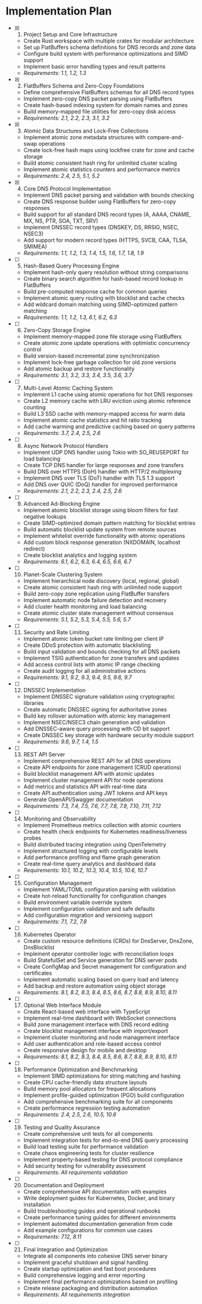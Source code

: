 # Implementation Plan

- [x] 1. Project Setup and Core Infrastructure
  - Create Rust workspace with multiple crates for modular architecture
  - Set up FlatBuffers schema definitions for DNS records and zone data
  - Configure build system with performance optimizations and SIMD support
  - Implement basic error handling types and result patterns
  - _Requirements: 1.1, 1.2, 1.3_

- [x] 2. FlatBuffers Schema and Zero-Copy Foundations
  - Define comprehensive FlatBuffers schemas for all DNS record types
  - Implement zero-copy DNS packet parsing using FlatBuffers
  - Create hash-based indexing system for domain names and zones
  - Build memory-mapped file utilities for zero-copy disk access
  - _Requirements: 2.1, 2.2, 2.3, 3.1, 3.2_

- [x] 3. Atomic Data Structures and Lock-Free Collections
  - Implement atomic zone metadata structures with compare-and-swap operations
  - Create lock-free hash maps using lockfree crate for zone and cache storage
  - Build atomic consistent hash ring for unlimited cluster scaling
  - Implement atomic statistics counters and performance metrics
  - _Requirements: 2.4, 2.5, 5.1, 5.2_

- [x] 4. Core DNS Protocol Implementation
  - Implement DNS packet parsing and validation with bounds checking
  - Create DNS response builder using FlatBuffers for zero-copy responses
  - Build support for all standard DNS record types (A, AAAA, CNAME, MX, NS, PTR, SOA, TXT, SRV)
  - Implement DNSSEC record types (DNSKEY, DS, RRSIG, NSEC, NSEC3)
  - Add support for modern record types (HTTPS, SVCB, CAA, TLSA, SMIMEA)
  - _Requirements: 1.1, 1.2, 1.3, 1.4, 1.5, 1.6, 1.7, 1.8, 1.9_

- [ ] 5. Hash-Based Query Processing Engine
  - Implement hash-only query resolution without string comparisons
  - Create binary search algorithm for hash-based record lookup in FlatBuffers
  - Build pre-computed response cache for common queries
  - Implement atomic query routing with blocklist and cache checks
  - Add wildcard domain matching using SIMD-optimized pattern matching
  - _Requirements: 1.1, 1.2, 1.3, 6.1, 6.2, 6.3_

- [ ] 6. Zero-Copy Storage Engine
  - Implement memory-mapped zone file storage using FlatBuffers
  - Create atomic zone update operations with optimistic concurrency control
  - Build version-based incremental zone synchronization
  - Implement lock-free garbage collection for old zone versions
  - Add atomic backup and restore functionality
  - _Requirements: 3.1, 3.2, 3.3, 3.4, 3.5, 3.6, 3.7_

- [ ] 7. Multi-Level Atomic Caching System
  - Implement L1 cache using atomic operations for hot DNS responses
  - Create L2 memory cache with LRU eviction using atomic reference counting
  - Build L3 SSD cache with memory-mapped access for warm data
  - Implement atomic cache statistics and hit ratio tracking
  - Add cache warming and predictive caching based on query patterns
  - _Requirements: 3.7, 2.4, 2.5, 2.6_

- [ ] 8. Async Network Protocol Handlers
  - Implement UDP DNS handler using Tokio with SO_REUSEPORT for load balancing
  - Create TCP DNS handler for large responses and zone transfers
  - Build DNS over HTTPS (DoH) handler with HTTP/2 multiplexing
  - Implement DNS over TLS (DoT) handler with TLS 1.3 support
  - Add DNS over QUIC (DoQ) handler for improved performance
  - _Requirements: 2.1, 2.2, 2.3, 2.4, 2.5, 2.6_

- [ ] 9. Advanced Ad-Blocking Engine
  - Implement atomic blocklist storage using bloom filters for fast negative lookups
  - Create SIMD-optimized domain pattern matching for blocklist entries
  - Build automatic blocklist update system from remote sources
  - Implement whitelist override functionality with atomic operations
  - Add custom block response generation (NXDOMAIN, localhost redirect)
  - Create blocklist analytics and logging system
  - _Requirements: 6.1, 6.2, 6.3, 6.4, 6.5, 6.6, 6.7_

- [ ] 10. Planet-Scale Clustering System
  - Implement hierarchical node discovery (local, regional, global)
  - Create atomic consistent hash ring with unlimited node support
  - Build zero-copy zone replication using FlatBuffer transfers
  - Implement automatic node failure detection and recovery
  - Add cluster health monitoring and load balancing
  - Create atomic cluster state management without consensus
  - _Requirements: 5.1, 5.2, 5.3, 5.4, 5.5, 5.6, 5.7_

- [ ] 11. Security and Rate Limiting
  - Implement atomic token bucket rate limiting per client IP
  - Create DDoS protection with automatic blacklisting
  - Build input validation and bounds checking for all DNS packets
  - Implement TSIG authentication for zone transfers and updates
  - Add access control lists with atomic IP range checking
  - Create audit logging for all administrative actions
  - _Requirements: 9.1, 9.2, 9.3, 9.4, 9.5, 9.6, 9.7_

- [ ] 12. DNSSEC Implementation
  - Implement DNSSEC signature validation using cryptographic libraries
  - Create automatic DNSSEC signing for authoritative zones
  - Build key rollover automation with atomic key management
  - Implement NSEC/NSEC3 chain generation and validation
  - Add DNSSEC-aware query processing with CD bit support
  - Create DNSSEC key storage with hardware security module support
  - _Requirements: 9.6, 9.7, 1.4, 1.5_

- [ ] 13. REST API Server
  - Implement comprehensive REST API for all DNS operations
  - Create API endpoints for zone management (CRUD operations)
  - Build blocklist management API with atomic updates
  - Implement cluster management API for node operations
  - Add metrics and statistics API with real-time data
  - Create API authentication using JWT tokens and API keys
  - Generate OpenAPI/Swagger documentation
  - _Requirements: 7.3, 7.4, 7.5, 7.6, 7.7, 7.8, 7.9, 7.10, 7.11, 7.12_

- [ ] 14. Monitoring and Observability
  - Implement Prometheus metrics collection with atomic counters
  - Create health check endpoints for Kubernetes readiness/liveness probes
  - Build distributed tracing integration using OpenTelemetry
  - Implement structured logging with configurable levels
  - Add performance profiling and flame graph generation
  - Create real-time query analytics and dashboard data
  - _Requirements: 10.1, 10.2, 10.3, 10.4, 10.5, 10.6, 10.7_

- [ ] 15. Configuration Management
  - Implement YAML/TOML configuration parsing with validation
  - Create hot-reload functionality for configuration changes
  - Build environment variable override system
  - Implement configuration validation and safe defaults
  - Add configuration migration and versioning support
  - _Requirements: 7.1, 7.2, 7.8_

- [ ] 16. Kubernetes Operator
  - Create custom resource definitions (CRDs) for DnsServer, DnsZone, DnsBlocklist
  - Implement operator controller logic with reconciliation loops
  - Build StatefulSet and Service generation for DNS server pods
  - Create ConfigMap and Secret management for configuration and certificates
  - Implement automatic scaling based on query load and latency
  - Add backup and restore automation using object storage
  - _Requirements: 8.1, 8.2, 8.3, 8.4, 8.5, 8.6, 8.7, 8.8, 8.9, 8.10, 8.11_

- [ ] 17. Optional Web Interface Module
  - Create React-based web interface with TypeScript
  - Implement real-time dashboard with WebSocket connections
  - Build zone management interface with DNS record editing
  - Create blocklist management interface with import/export
  - Implement cluster monitoring and node management interface
  - Add user authentication and role-based access control
  - Create responsive design for mobile and desktop
  - _Requirements: 8.1, 8.2, 8.3, 8.4, 8.5, 8.6, 8.7, 8.8, 8.9, 8.10, 8.11_

- [ ] 18. Performance Optimization and Benchmarking
  - Implement SIMD optimizations for string matching and hashing
  - Create CPU cache-friendly data structure layouts
  - Build memory pool allocators for frequent allocations
  - Implement profile-guided optimization (PGO) build configuration
  - Add comprehensive benchmarking suite for all components
  - Create performance regression testing automation
  - _Requirements: 2.4, 2.5, 2.6, 10.5, 10.6_

- [ ] 19. Testing and Quality Assurance
  - Create comprehensive unit tests for all components
  - Implement integration tests for end-to-end DNS query processing
  - Build load testing suite for performance validation
  - Create chaos engineering tests for cluster resilience
  - Implement property-based testing for DNS protocol compliance
  - Add security testing for vulnerability assessment
  - _Requirements: All requirements validation_

- [ ] 20. Documentation and Deployment
  - Create comprehensive API documentation with examples
  - Write deployment guides for Kubernetes, Docker, and binary installation
  - Build troubleshooting guides and operational runbooks
  - Create performance tuning guides for different environments
  - Implement automated documentation generation from code
  - Add example configurations for common use cases
  - _Requirements: 7.12, 8.11_

- [ ] 21. Final Integration and Optimization
  - Integrate all components into cohesive DNS server binary
  - Implement graceful shutdown and signal handling
  - Create startup optimization and fast boot procedures
  - Build comprehensive logging and error reporting
  - Implement final performance optimizations based on profiling
  - Create release packaging and distribution automation
  - _Requirements: All requirements integration_